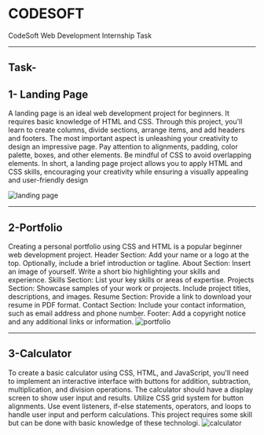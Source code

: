 # CODESOFT
 CodeSoft Web Development Internship Task 
 __________________________________________________________________________
  Task-
 --------------------------------------------------------------------------
 1- Landing Page
-------------------------------------------------------------------------
A landing page is an ideal web development project for beginners. It requires basic
knowledge of HTML and CSS. Through this project, you'll learn to create columns, divide
sections, arrange items, and add headers and footers. The most important aspect is
unleashing your creativity to design an impressive page. Pay attention to alignments,
padding, color palette, boxes, and other elements. Be mindful of CSS to avoid overlapping
elements. In short, a landing page project allows you to apply HTML and CSS skills,
encouraging your creativity while ensuring a visually appealing and user-friendly design


![landing page](https://github.com/Aaruu1709/CODESOFT/assets/102209037/d586ecb5-b2fd-4fc3-817d-91ff4b3bbde5)

---------------------------------------------------------------------------------- 
 2-Portfolio
 ----------------------------------------------------------------------------------
 Creating a personal portfolio using CSS and HTML is a popular beginner web development
project.
Header Section: Add your name or a logo at the top.
Optionally, include a brief introduction or tagline.
About Section: Insert an image of yourself.
Write a short bio highlighting your skills and experience.
Skills Section: List your key skills or areas of expertise.
Projects Section: Showcase samples of your work or projects.
Include project titles, descriptions, and images.
Resume Section: Provide a link to download your resume in PDF format.
Contact Section: Include your contact information, such as email address and phone
number.
Footer: Add a copyright notice and any additional links or information.
![portfolio](https://github.com/Aaruu1709/CODESOFT/assets/102209037/2efcd6ea-4e00-4d6e-a2e6-f476d4b439c6)




--------------------------------------------------------------------------------------
 3-Calculator
-------------------------------------------------------------------------------------
To create a basic calculator using CSS, HTML, and JavaScript, you'll need to implement an
interactive interface with buttons for addition, subtraction, multiplication, and division
operations. The calculator should have a display screen to show user input and results. Utilize
CSS grid system for button alignments. Use event listeners, if-else statements, operators, and
loops to handle user input and perform calculations. This project requires some skill but can be
done with basic knowledge of these technologi.
![calculator](https://github.com/Aaruu1709/CODESOFT/assets/102209037/9b18988b-cac0-45b8-9c26-8c529262dc5a)

